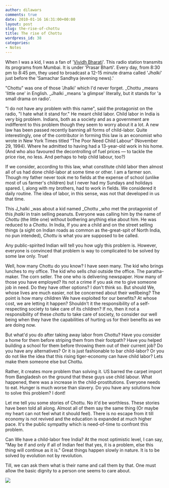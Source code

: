 ```yaml
---
author: dilawars
comments: true
date: 2010-01-16 16:31:00+00:00
layout: post
slug: the-rise-of-chottu
title: The rise of Chottu
wordpress_id: 38
categories:
- Notes
---
```


When I was a kid, I was a fan of '[Vividh Bharati](http://www.allindiaradio.org/vb.html)'. This radio station transmits its programs from Mumbai. It is under 'Prasar Bharti'. Every day, from 8:30 pm to 8:45 pm, they used to broadcast a 12-15 minute drama called '_Jhalki_' just before the 'Samachar Sandhya (evening news).'  
  
"Chottu" was one of those 'Jhalki' which I'd never forget. _Chottu _means 'little one' in English. _Jhalki _means 'a glimpse' literally, but it stands for 'a small drama on radio'.  
  
"I do not have any problem with this name", said the protagonist on the radio, "I hate what it stand for." He meant child labor. Child labor in India is very big problem. Indians, both as a society and as a government are indifferent to this problem though they seem to worry about it a lot. A new law has been passed recently banning all forms of child-labor. Quite interestingly, one of the contributor in forming this law is an economist who wrote in New York Times titled “The Poor Need Child Labour” (November 29, 1994). Where he admitted to having had a 13-year-old work in his home. (And who also favoured the decontrolling of fuel prices — to tackle the price rise, no less. And perhaps to help child labour, too?)  
  
If we consider, according to this law, what constitute child labor then almost all of us had done child-labor at some time or other. I am a farmer son. Though my father never took me to fields at the expense of school (unlike most of us farmer's children) but I never had my Sundays and holidays spared. I, along with my brothers, had to work in fields. We considered it daily routine. The idea of labor, in this sense, was not that developed in us that time.  
  
This J_halki _was about a kid named _Chottu _who met the protagonist of this _jhalki_ in train selling peanuts. Everyone was calling him by the name of _Chottu_ (the little one) without bothering anything else about him. He was reduced to a _Chottu_. In India, If you are a child and on the street selling things (a sight on Indian roads as common as the-great-spit of North India, no pun intended), _Chottu_ is what you are supposed to be called.  
  
Any public-spirited Indian will tell you how ugly this problem is. However, everyone is convinced that problem is way to complicated to be solved by some law only. True!  
  
Well, how many Chottu do you know? I have seen many. The kid who brings lunches to my office. The kid who sells _chai_ outside the office. The paratha-maker. The corn seller. The one who is delivering newspaper. How many of those you have employed? Its not a crime if you ask me to give someone job in need. Do they have other options? I don't think so. But should We, whose lives are much easier, not be concerned about their wellbeing? The point is how many children We have exploited for our benefits? At whose cost, we are letting it happen? Shouldn't it the responsibility of a self-respecting society to take care of its children? If no, then it not a responsibility of these _chottu_ to take care of society, to consider our well being when they have the capabilities of hurting us for their benefits as we are doing now.  
  
But what'd you do after taking away labor from Chottu? Have you consider a home for them before striping them from their footpath? Have you helped building a school for them before throwing them out of their current job? Do you have any alternatives? Or it is just fashionable to bar child-labor? Or you do  not like the idea that this rising tiger-economy can have child labor? Lets make them someone else but Chottu.  
  
Rather, it creates more problem than solving it. US barred the carpet import from Bangladesh on the ground that these guys use child labour. What happened, there was a increase in the child-prostitutions. Everyone needs to eat. Hunger is much worse than slavery.  Do you have any solutions how to solve this problem? I dont!  
  
Let me tell you some stories of Chottu. No it'd be worthless. These stories have been told all along. Almost all of them say the same thing (Or maybe my heart can not feel what it should feel). There is no escape from it till economy is not revived and the education is expanded at much higher pace. It's the public sympathy which is need-of-time to confront this problem.  
  
Can We have  a child-labor free India? At the most optimistic level, I can say, "May be if and only if all of Indian feel that yes, it is a problem, else this thing will continue as it is." Great things happen slowly in nature. It is to be solved by evolution not by revolution.  
  
Till, we can ask them what is their name and call them by that. One must allow the basic dignity to a person one seems to care about.

![](https://blogger.googleusercontent.com/tracker/3794193585985230867-4487327829604071734?l=dilawarsays.blogspot.com)
